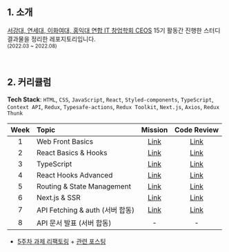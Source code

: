 ## 1. 소개
[서강대, 연세대, 이화여대, 홍익대 연합 IT 창업학회 CEOS](https://www.ceos.or.kr/) 15기 활동간 진행한 스터디 결과물을 정리한 레포지토리입니다.
<br>
<sub>(2022.03 ~ 2022.08)</sub>

<br>

## 2. 커리큘럼
**Tech Stack**: `HTML`, `CSS`, `JavaScript`, `React`, `Styled-components`, `TypeScript`, `Context API`, `Redux`, `Typesafe-actions`, `Redux Toolkit`, `Next.js`, `Axios`, `Redux Thunk`


| Week | Topic                           |                           Mission                            |                         Code Review                          |
| :--: | :------------------------------ | :----------------------------------------------------------: | :----------------------------------------------------------: |
|  1   | Web Front Basics                | [Link](https://github.com/9yujin/vanilla-todo-15th) | [Link](https://github.com/CEOS-Developers/vanilla-todo-15th/pull/3) |
|  2   | React Basics & Hooks            | [Link](https://github.com/9yujin/react-todo-15th) | [Link](https://github.com/CEOS-Developers/react-todo-15th/pull/4) |
|  3   | TypeScript                      | [Link](https://github.com/9yujin/react-todo-15th/tree/refactor) | [Link](https://github.com/CEOS-Developers/react-todo-15th/pull/16) |
|  4   | React Hooks Advanced            | [Link](https://github.com/9yujin/react-messenger-15th/tree/a8a0d70311709b6f1d6683cb24e2dd932d9efd91) | [Link](https://github.com/CEOS-Developers/react-messenger-15th/pull/2) |
|  5   | Routing & State Management      | [Link](https://github.com/9yujin/react-messenger-15th/tree/9yujin) | [Link](https://github.com/CEOS-Developers/react-messenger-15th/pull/11) |
|  6   | Next.js & SSR                   | [Link](https://github.com/9yujin/react-blog-15th) | [Link](https://github.com/CEOS-Developers/react-blog-15th/pull/10) |
|  7   | API Fetching & auth (서버 합동) | [Link](https://github.com/9yujin/react-vote-15th) | [Link](https://github.com/CEOS-Developers/react-vote-15th/pull/9) |
|  8   | API 문서 발표 (서버 합동)       |                              -                               |                              -                               |


- [5주차 과제 리팩토링](https://github.com/9yujin/react-messenger-16th) + [관련 포스팅](https://9yujin.tistory.com/84)
